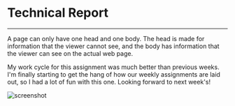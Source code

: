 # Technical Report
---
A page can only have one head and one body. The head is made for information that the viewer cannot see, and the body has information that the viewer can see on the actual web page.

My work cycle for this assignment was much better than previous weeks. I'm finally starting to get the hang of how our weekly assignments are laid out, so I had a lot of fun with this one. Looking forward to next week's!

![screenshot](.images/screeenshot.png)
